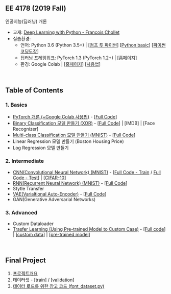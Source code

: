## EE 4178 (2019 Fall)

인공지능(딥러닝) 개론

* 교재: [Deep Learning with Python - Francois Chollet](https://www.pdfdrive.com/deep-learning-with-python-e54511249.html)
* 실습환경:
  * 언어: Python 3.6 (Python 3.5+) | [[점프 투 파이썬](https://wikidocs.net/book/1)] [[Python basic](https://wikidocs.net/book/1553)] [[파이썬 코딩도장](https://dojang.io/course/view.php?id=7)]
  * 딥러닝 프레임워크: PyTorch 1.3 (PyTorch 1.2+) | [[홈페이지](https://pytorch.org)]
  * 환경: Google Colab | [[홈페이지](https://colab.research.google.com/notebooks/welcome.ipynb)] [[사용법](https://drive.google.com/open?id=11B7cjkW0KVMZv-yqxHDhg0TUE3CESYSx)]

<br>

## Table of Contents

### 1. Basics

* [PyTorch 개론 (+Google Colab 사용법)](https://nbviewer.jupyter.org/github/gamchanr/TA-EE4178/blob/master/01-basics/intro_pytorch/intro_pytorch.ipynb) - [[Full Code](https://github.com/gamchanr/TA-EE4178/blob/master/01-basics/intro_pytorch/intro_pytorch.py)]
* [Binary Classification 모델 만들기 (XOR)](https://nbviewer.jupyter.org/github/gamchanr/TA-EE4178/blob/master/01-basics/classification/classification.ipynb) - [[Full Code](https://github.com/gamchanr/TA-EE4178/blob/master/01-basics/classification/binary_classification-xor.py)] | [IMDB] | [Face Recognizer]
* [Multi-class Classification 모델 만들기 (MNIST)](https://nbviewer.jupyter.org/github/gamchanr/TA-EE4178/blob/master/01-basics/classification/classification.ipynb#border1) - [[Full Code](https://github.com/gamchanr/TA-EE4178/blob/master/01-basics/classification/multiclass_classification-mnist.py)]
* Linear Regression 모델 만들기 (Boston Housing Price)
* Log Regression 모델 만들기

### 2. Intermediate

* [CNN(Convolutional Neural Network) (MNIST)](https://nbviewer.jupyter.org/github/gamchanr/TA-EE4178/blob/master/02-intermediate/CNN/cnn.ipynb?flush_cache=true) - [[Full Code - Train](https://github.com/gamchanr/TA-EE4178/blob/master/02-intermediate/CNN/cnn.py) / [Full Code - Test](https://github.com/gamchanr/TA-EE4178/blob/master/02-intermediate/CNN/test.py)] | [[CIFAR-10](https://github.com/gamchanr/TA-EE4178/blob/master/02-intermediate/CNN/cifar10.py)]
* [RNN(Recurrent Neural Network) (MNIST)](https://github.com/gamchanr/TA-EE4178/blob/master/02-intermediate/RNN/RNN.ipynb) - [[Full Code](https://github.com/gamchanr/TA-EE4178/blob/master/02-intermediate/RNN/rnn.py)]
* Stytle Transfer
* [VAE(Varialtional Auto-Encoder)](https://github.com/gamchanr/TA-EE4178/blob/master/02-intermediate/VAE/VAE.ipynb) - [[Full Code](https://github.com/gamchanr/TA-EE4178/blob/master/02-intermediate/VAE/train.py)]
* GAN(Generative Adversarial Networks)


### 3. Advanced
* Custom Dataloader  
* [Trasfer Learning (Using Pre-trained Model to Custom Case)](https://github.com/gamchanr/TA-EE4178/blob/master/03-advanced/transfer_learning/transfer_learning.ipynb) - [[Full code](https://github.com/gamchanr/TA-EE4178/blob/master/03-advanced/transfer_learning/post_train.py)] | [[custom data](https://github.com/gamchanr/TA-EE4178/blob/master/03-advanced/transfer_learning/cnn.py)] | [[pre-trained model](https://github.com/gamchanr/TA-EE4178/blob/master/03-advanced/transfer_learning/cnn.py)] 

<!---
https://hackernoon.com/binary-face-classifier-using-pytorch-2d835ccb7816
https://m.blog.naver.com/PostView.nhn?blogId=gkvmsp&logNo=221485860027&proxyReferer=https%3A%2F%2Fwww.google.com%2F


- Custom Dataloader
- Paper Implementation
- Custom Modeling
- PyTorch for mobile

cf. Training Tips

- Train-Val-Test / Overfitting-Underfitting
- Data Augmentation

--->

<br>

## Final Project
1. [프로젝트개요](https://drive.google.com/open?id=1VYOuNUQQynr9hX2WcEqzAGGCBl5vukRH)
2. 데이터셋 - [[train](https://drive.google.com/open?id=1Gx-1Gj3YLR7r4kYIMDJMnF1GtKYPMvbQ)] / [[validation](https://drive.google.com/open?id=1T8KSOgAVpKsJFWgNMeVfLgTnKQSp1VeB)]
3. [데이터 로드를 위한 참고 코드 (font_dataset.py)](https://github.com/gamchanr/TA-EE4178/blob/master/shared/font_dataset.py)
